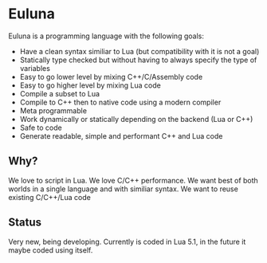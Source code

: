 # Euluna

Euluna is a programming language with the following goals:

* Have a clean syntax similiar to Lua (but compatibility with it is not a goal)
* Statically type checked but without having to always specify the type of variables
* Easy to go lower level by mixing C++/C/Assembly code
* Easy to go higher level by mixing Lua code
* Compile a subset to Lua
* Compile to C++ then to native code using a modern compiler
* Meta programmable
* Work dynamically or statically depending on the backend (Lua or C++)
* Safe to code
* Generate readable, simple and performant C++ and Lua code

## Why?

We love to script in Lua.
We love C/C++ performance.
We want best of both worlds in a single language and with similiar syntax.
We want to reuse existing C/C++/Lua code

## Status

Very new, being developing.
Currently is coded in Lua 5.1, in the future it maybe coded using itself.
